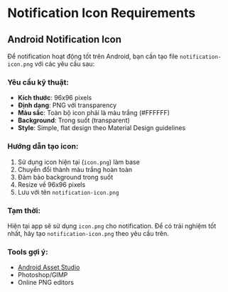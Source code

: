 # Notification Icon Requirements

## Android Notification Icon

Để notification hoạt động tốt trên Android, bạn cần tạo file `notification-icon.png` với các yêu cầu sau:

### Yêu cầu kỹ thuật:
- **Kích thước**: 96x96 pixels
- **Định dạng**: PNG với transparency
- **Màu sắc**: Toàn bộ icon phải là màu trắng (#FFFFFF)
- **Background**: Trong suốt (transparent)
- **Style**: Simple, flat design theo Material Design guidelines

### Hướng dẫn tạo icon:
1. Sử dụng icon hiện tại (`icon.png`) làm base
2. Chuyển đổi thành màu trắng hoàn toàn
3. Đảm bảo background trong suốt
4. Resize về 96x96 pixels
5. Lưu với tên `notification-icon.png`

### Tạm thời:
Hiện tại app sẽ sử dụng `icon.png` cho notification. Để có trải nghiệm tốt nhất, hãy tạo `notification-icon.png` theo yêu cầu trên.

### Tools gợi ý:
- [Android Asset Studio](https://romannurik.github.io/AndroidAssetStudio/icons-notification.html)
- Photoshop/GIMP
- Online PNG editors
